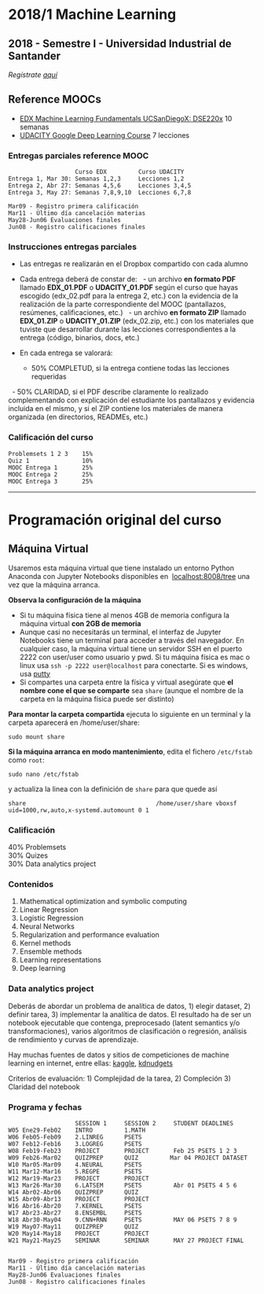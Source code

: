 # 2018/1 Machine Learning

## 2018 - Semestre I - Universidad Industrial de Santander

_Regístrate [aquí](https://docs.google.com/forms/d/e/1FAIpQLSekLcDmMN8n2o4U5wmaXK4wpcK-EqaAW2atfWFiTVO_5dM-kQ/viewform)_

## Reference MOOCs

- [EDX Machine Learning Fundamentals UCSanDiegoX: DSE220x](https://courses.edx.org/courses/course-v1:UCSanDiegoX+DS220x+1T2018/course/) 10 semanas
- [UDACITY Google Deep Learning Course](https://classroom.udacity.com/courses/ud730) 7 lecciones

### Entregas parciales reference MOOC

                       Curso EDX         Curso UDACITY
    Entrega 1, Mar 30: Semanas 1,2,3     Lecciones 1,2
    Entrega 2, Abr 27: Semanas 4,5,6     Lecciones 3,4,5
    Entrega 3, May 27: Semanas 7,8,9,10  Lecciones 6,7,8

    Mar09 - Registro primera calificación
    Mar11 - Último día cancelación materias
    May28-Jun06 Evaluaciones finales
    Jun08 - Registro calificaciones finales

### Instrucciones entregas parciales

- Las entregas re realizarán en el Dropbox compartido con cada alumno
- Cada entrega deberá de constar de:
   - un archivo **en formato PDF** llamado **EDX_01.PDF** o **UDACITY_01.PDF** según el curso que hayas escogido (edx_02.pdf para la entrega 2, etc.) con la evidencia de la realización de la parte correspondiente del MOOC (pantallazos, resúmenes, calificaciones, etc.)
   - un archivo **en formato ZIP** llamado **EDX_01.ZIP** o **UDACITY_01.ZIP** (edx_02.zip, etc.) con los materiales que tuviste que desarrollar durante las lecciones correspondientes a la entrega (código, binarios, docs, etc.)

- En cada entrega se valorará:

   - 50% COMPLETUD, si la entrega contiene todas las lecciones requeridas
   
   - 50% CLARIDAD, si el PDF describe claramente lo realizado complementando con explicación del estudiante los pantallazos y evidencia incluida en el mismo, y si el ZIP contiene los materiales de manera organizada (en directorios, READMEs, etc.)

### Calificación del curso

    Problemsets 1 2 3    15%
    Quiz 1               10%
    MOOC Entrega 1       25%
    MOOC Entrega 2       25%
    MOOC Entrega 3       25%
  
  
---
# Programación original del curso

## Máquina Virtual

Usaremos esta máquina virtual que tiene instalado un entorno Python Anaconda con Jupyter Notebooks disponibles en  [localhost:8008/tree](http://localhost:8008/tree) una vez que la máquina arranca.

**Observa la configuración de la máquina**

- Si tu máquina física tiene al menos 4GB de memoria configura la máquina virtual **con 2GB de memoria**
- Aunque casi no necesitarás un terminal, el interfaz de Jupyter Notebooks tiene un terminal para acceder a través del navegador. En cualquier caso, la máquina virtual tiene un servidor SSH en el puerto 2222 con user/user como usuario y pwd. Si tu máquina física es mac o linux usa `ssh -p 2222 user@localhost` para conectarte. Si es windows, usa [putty](https://www.putty.org/)
- Si compartes una carpeta entre la física y virtual asegúrate que **el nombre cone el que se comparte** sea `share` (aunque el nombre de la carpeta en la máquina física puede ser distinto)

**Para montar la carpeta compartida** ejecuta lo siguiente en un terminal y la carpeta aparecerá en /home/user/share:

    sudo mount share

**Si la máquina arranca en modo mantenimiento**, edita el fichero `/etc/fstab` como `root`:

    sudo nano /etc/fstab
    
y actualiza la linea con la definición de `share` para que quede así

    share                                     /home/user/share vboxsf uid=1000,rw,auto,x-systemd.automount 0 1


### Calificación

40% Problemsets<br/>
30% Quizes<br/>
30% Data analytics project

### Contenidos

1. Mathematical optimization and symbolic computing
2. Linear Regression
3. Logistic Regression
4. Neural Networks
5. Regularization and performance evaluation
6. Kernel methods
7. Ensemble methods
8. Learning representations
9. Deep learning

### Data analytics project

Deberás de abordar un problema de analítica de datos, 1) elegir dataset, 2) definir tarea, 3) implementar la analítica de datos. El resultado ha de ser un notebook ejecutable que contenga, preprocesado (latent semantics y/o transformaciones), varios algoritmos de clasificación o regresión, análisis de rendimiento y curvas de aprendizaje.

Hay muchas fuentes de datos y sitios de competiciones de machine learning en internet, entre ellas: [kaggle](https://www.kaggle.com/competitions), [kdnudgets](http://www.kdnuggets.com/competitions/) 

Criterios de evaluación: 1) Complejidad de la tarea, 2) Compleción 3) Claridad del notebook

### Programa y fechas

                       SESSION 1     SESSION 2     STUDENT DEADLINES
    W05 Ene29-Feb02    INTRO         1.MATH
    W06 Feb05-Feb09    2.LINREG      PSETS
    W07 Feb12-Feb16    3.LOGREG      PSETS         
    W08 Feb19-Feb23    PROJECT       PROJECT       Feb 25 PSETS 1 2 3
    W09 Feb26-Mar02    QUIZPREP      QUIZ         Mar 04 PROJECT DATASET
    W10 Mar05-Mar09    4.NEURAL      PSETS
    W11 Mar12-Mar16    5.REGPE       PSETS
    W12 Mar19-Mar23    PROJECT       PROJECT
    W13 Mar26-Mar30    6.LATSEM      PSETS         Abr 01 PSETS 4 5 6
    W14 Abr02-Abr06    QUIZPREP      QUIZ
    W15 Abr09-Abr13    PROJECT       PROJECT
    W16 Abr16-Abr20    7.KERNEL      PSETS
    W17 Abr23-Abr27    8.ENSEMBL     PSETS
    W18 Abr30-May04    9.CNN+RNN     PSETS         MAY 06 PSETS 7 8 9
    W19 May07-May11    QUIZPREP      QUIZ
    W20 May14-May18    PROJECT       PROJECT
    W21 May21-May25    SEMINAR       SEMINAR       MAY 27 PROJECT FINAL


    Mar09 - Registro primera calificación
    Mar11 - Último día cancelación materias
    May28-Jun06 Evaluaciones finales
    Jun08 - Registro calificaciones finales

